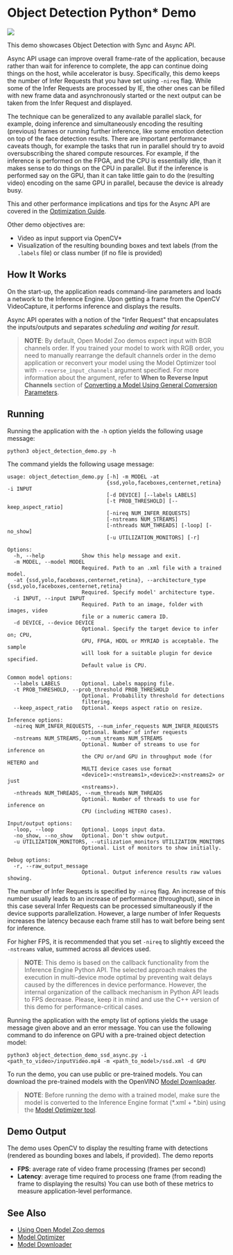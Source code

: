 # Object Detection Python\* Demo

![](./object_detection.gif)

This demo showcases Object Detection with Sync and Async API.

Async API usage can improve overall frame-rate of the application, because rather than wait for inference to complete,
the app can continue doing things on the host, while accelerator is busy.
Specifically, this demo keeps the number of Infer Requests that you have set using `-nireq` flag.
While some of the Infer Requests are processed by IE, the other ones can be filled with new frame data
and asynchronously started or the next output can be taken from the Infer Request and displayed.

The technique can be generalized to any available parallel slack, for example, doing inference and simultaneously
encoding the resulting (previous) frames or running further inference, like some emotion detection on top of
the face detection results.
There are important performance caveats though, for example the tasks that run in parallel should try to avoid
oversubscribing the shared compute resources.
For example, if the inference is performed on the FPGA, and the CPU is essentially idle,
than it makes sense to do things on the CPU in parallel. But if the inference is performed say on the GPU,
than it can take little gain to do the (resulting video) encoding on the same GPU in parallel,
because the device is already busy.

This and other performance implications and tips for the Async API are covered in the
[Optimization Guide](https://docs.openvinotoolkit.org/latest/_docs_optimization_guide_dldt_optimization_guide.html).

Other demo objectives are:
* Video as input support via OpenCV\*
* Visualization of the resulting bounding boxes and text labels (from the `.labels` file)
  or class number (if no file is provided)

## How It Works

On the start-up, the application reads command-line parameters and loads a network to the Inference
Engine. Upon getting a frame from the OpenCV VideoCapture, it performs inference and displays the results.

Async API operates with a notion of the "Infer Request" that encapsulates the inputs/outputs and separates
*scheduling and waiting for result*.

> **NOTE**: By default, Open Model Zoo demos expect input with BGR channels order. If you trained your model to work
with RGB order, you need to manually rearrange the default channels order in the demo application or reconvert your
model using the Model Optimizer tool with `--reverse_input_channels` argument specified. For more information about
the argument, refer to **When to Reverse Input Channels** section of
[Converting a Model Using General Conversion Parameters](https://docs.openvinotoolkit.org/latest/_docs_MO_DG_prepare_model_convert_model_Converting_Model_General.html).

## Running

Running the application with the `-h` option yields the following usage message:
```
python3 object_detection_demo.py -h
```
The command yields the following usage message:
```
usage: object_detection_demo.py [-h] -m MODEL -at
                                {ssd,yolo,faceboxes,centernet,retina} -i INPUT
                                [-d DEVICE] [--labels LABELS]
                                [-t PROB_THRESHOLD] [--keep_aspect_ratio]
                                [-nireq NUM_INFER_REQUESTS]
                                [-nstreams NUM_STREAMS]
                                [-nthreads NUM_THREADS] [-loop] [-no_show]
                                [-u UTILIZATION_MONITORS] [-r]

Options:
  -h, --help            Show this help message and exit.
  -m MODEL, --model MODEL
                        Required. Path to an .xml file with a trained model.
  -at {ssd,yolo,faceboxes,centernet,retina}, --architecture_type {ssd,yolo,faceboxes,centernet,retina}
                        Required. Specify model' architecture type.
  -i INPUT, --input INPUT
                        Required. Path to an image, folder with images, video
                        file or a numeric camera ID.
  -d DEVICE, --device DEVICE
                        Optional. Specify the target device to infer on; CPU,
                        GPU, FPGA, HDDL or MYRIAD is acceptable. The sample
                        will look for a suitable plugin for device specified.
                        Default value is CPU.

Common model options:
  --labels LABELS       Optional. Labels mapping file.
  -t PROB_THRESHOLD, --prob_threshold PROB_THRESHOLD
                        Optional. Probability threshold for detections
                        filtering.
  --keep_aspect_ratio   Optional. Keeps aspect ratio on resize.

Inference options:
  -nireq NUM_INFER_REQUESTS, --num_infer_requests NUM_INFER_REQUESTS
                        Optional. Number of infer requests
  -nstreams NUM_STREAMS, --num_streams NUM_STREAMS
                        Optional. Number of streams to use for inference on
                        the CPU or/and GPU in throughput mode (for HETERO and
                        MULTI device cases use format
                        <device1>:<nstreams1>,<device2>:<nstreams2> or just
                        <nstreams>).
  -nthreads NUM_THREADS, --num_threads NUM_THREADS
                        Optional. Number of threads to use for inference on
                        CPU (including HETERO cases).

Input/output options:
  -loop, --loop         Optional. Loops input data.
  -no_show, --no_show   Optional. Don't show output.
  -u UTILIZATION_MONITORS, --utilization_monitors UTILIZATION_MONITORS
                        Optional. List of monitors to show initially.

Debug options:
  -r, --raw_output_message
                        Optional. Output inference results raw values showing.
```

The number of Infer Requests is specified by `-nireq` flag. An increase of this number usually leads to an increase
of performance (throughput), since in this case several Infer Requests can be processed simultaneously if the device
supports parallelization. However, a large number of Infer Requests increases the latency because each frame still
has to wait before being sent for inference.

For higher FPS, it is recommended that you set `-nireq` to slightly exceed the `-nstreams` value,
summed across all devices used.

> **NOTE**: This demo is based on the callback functionality from the Inference Engine Python API.
  The selected approach makes the execution in multi-device mode optimal by preventing wait delays caused by
  the differences in device performance. However, the internal organization of the callback mechanism in Python API
  leads to FPS decrease. Please, keep it in mind and use the C++ version of this demo for performance-critical cases.

Running the application with the empty list of options yields the usage message given above and an error message.
You can use the following command to do inference on GPU with a pre-trained object detection model:
```
python3 object_detection_demo_ssd_async.py -i <path_to_video>/inputVideo.mp4 -m <path_to_model>/ssd.xml -d GPU
```

To run the demo, you can use public or pre-trained models. You can download the pre-trained models with the OpenVINO
[Model Downloader](../../../tools/downloader/README.md).

> **NOTE**: Before running the demo with a trained model, make sure the model is converted to the Inference Engine
format (\*.xml + \*.bin) using the
[Model Optimizer tool](https://docs.openvinotoolkit.org/latest/_docs_MO_DG_Deep_Learning_Model_Optimizer_DevGuide.html).

## Demo Output

The demo uses OpenCV to display the resulting frame with detections (rendered as bounding boxes and labels, if provided).
The demo reports
* **FPS**: average rate of video frame processing (frames per second)
* **Latency**: average time required to process one frame (from reading the frame to displaying the results)
You can use both of these metrics to measure application-level performance.

## See Also
* [Using Open Model Zoo demos](../../README.md)
* [Model Optimizer](https://docs.openvinotoolkit.org/latest/_docs_MO_DG_Deep_Learning_Model_Optimizer_DevGuide.html)
* [Model Downloader](../../../tools/downloader/README.md)
